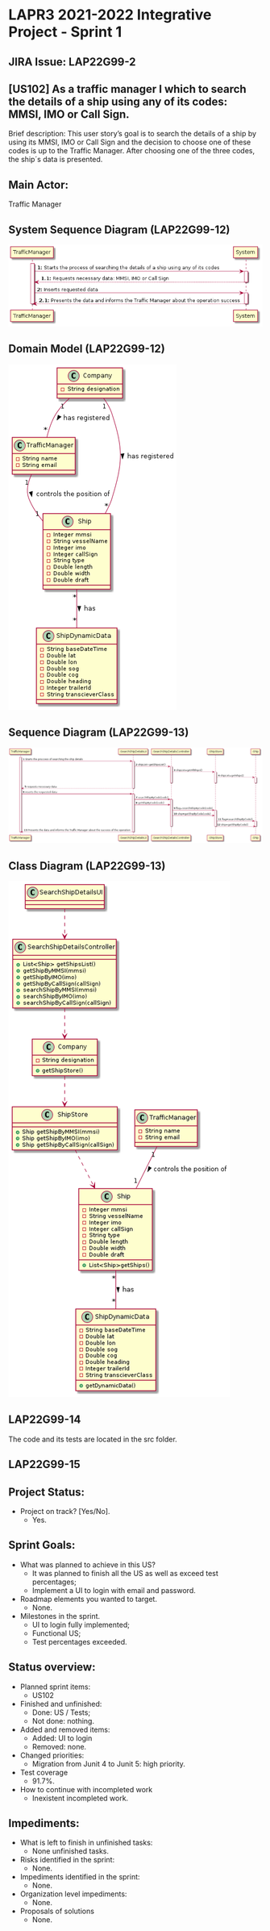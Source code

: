 LAPR3 2021-2022 Integrative Project - Sprint 1
=============================================================================

## JIRA Issue: LAP22G99-2 ##


## [US102] As a traffic manager I which to search the details of a ship using any of its codes: MMSI, IMO or Call Sign.

Brief description: This user story’s goal is to search the details of a ship by using its MMSI, IMO or Call Sign and the decision to choose one of these codes is up to the Traffic Manager. After choosing one of the three codes, the ship´s data is presented.


## Main Actor:

Traffic Manager


## System Sequence Diagram (LAP22G99-12)

![SSD](US102-SSD.png)

## Domain Model (LAP22G99-12)

![SSD](US102-MD.png)

## Sequence Diagram (LAP22G99-13)

![SSD](US102-SD.png)

## Class Diagram (LAP22G99-13)

![SSD](US102-CD.png)

## LAP22G99-14

The code and its tests are located in the src folder.

## LAP22G99-15
## Project Status:

- Project on track? [Yes/No].
  - Yes.

## Sprint Goals:

- What was planned to achieve in this US?
  - It was planned to finish all the US as well as exceed test percentages;
  - Implement a UI to login with email and password.
- Roadmap elements you wanted to target.
  - None.
- Milestones in the sprint.
  - UI to login fully implemented;
  - Functional US;
  - Test percentages exceeded.


## Status overview:

- Planned sprint items:
  - US102
- Finished and unfinished:
  - Done: US / Tests;
  - Not done: nothing.
- Added and removed items:
  - Added: UI to login
  - Removed: none.
- Changed priorities:
  - Migration from Junit 4 to Junit 5: high priority.
- Test coverage
  - 91.7%.
- How to continue with incompleted work
  - Inexistent incompleted work.

## Impediments:

- What is left to finish in unfinished tasks:
  - None unfinished tasks.
- Risks identified in the sprint:
  - None.
- Impediments identified in the sprint:
  - None.
- Organization level impediments:
  - None.
- Proposals of solutions
  - None.
